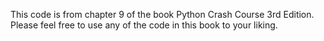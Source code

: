 This code is from chapter 9 of the book Python Crash Course 3rd Edition. Please feel free to use any of the code in this book to your liking.

